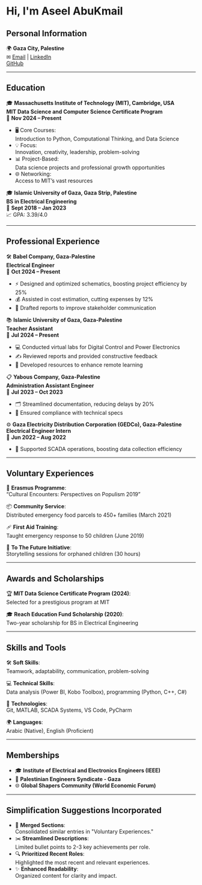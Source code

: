 <!-- 
I encountered an error because some
lines exceeded the 80-character limit. 
To resolve this, I added a rule
to bypass this restriction.
-->
<!-- markdownlint-disable-next-line MD013 -->

<!--
Trailing Spaces (MD009): Extra spaces at the end of lines.
-->

<!--
To resolve the reported Markdownlint errors 
(MD032/blanks-around-lists and MD009/no-trailing-spaces),
I will make the following adjustments:

Surround lists with blank lines: Add a blank line 
before and after each list to comply with MD032.
Remove trailing spaces: Ensure no extra spaces
exist at the end of lines to satisfy MD009.
-->

# Hi, I'm Aseel AbuKmail

## Personal Information

🌍 **Gaza City, Palestine**  
✉ [Email](mailto:aseelabukmail@gmail.com) | [LinkedIn](https://www.linkedin.com/in/aseelabukmail/)  
[GitHub](https://github.com/Aseel-AbuKmail)

---

## Education

🎓 **Massachusetts Institute of Technology (MIT), Cambridge, USA**  
**MIT Data Science and Computer Science Certificate Program**  
📅 **Nov 2024 – Present**

- 🖥️ Core Courses:  
  Introduction to Python, Computational Thinking, and Data Science  
- 💡 Focus:  
  Innovation, creativity, leadership, problem-solving  
- 📊 Project-Based:  
  Data science projects and professional growth opportunities  
- 🌐 Networking:  
  Access to MIT’s vast resources

🎓 **Islamic University of Gaza, Gaza Strip, Palestine**  
**BS in Electrical Engineering**  
📅 **Sept 2018 – Jan 2023**  
📈 GPA: 3.39/4.0

---

## Professional Experience

🛠️ **Babel Company, Gaza-Palestine**  
**Electrical Engineer**  
📅 **Oct 2024 – Present**

- ⚡ Designed and optimized schematics, boosting project efficiency by 25%  
- 💰 Assisted in cost estimation, cutting expenses by 12%  
- 📑 Drafted reports to improve stakeholder communication

📚 **Islamic University of Gaza, Gaza-Palestine**  
**Teacher Assistant**  
📅 **Jul 2024 – Present**

- 💻 Conducted virtual labs for Digital Control and Power Electronics  
- ✍️ Reviewed reports and provided constructive feedback  
- 📂 Developed resources to enhance remote learning

📋 **Yabous Company, Gaza-Palestine**  
**Administration Assistant Engineer**  
📅 **Jul 2023 – Oct 2023**

- 🗂️ Streamlined documentation, reducing delays by 20%  
- 📏 Ensured compliance with technical specs

⚙️ **Gaza Electricity Distribution Corporation (GEDCo), Gaza-Palestine**  
**Electrical Engineer Intern**  
📅 **Jun 2022 – Aug 2022**

- 🔧 Supported SCADA operations, boosting data collection efficiency

---

## Voluntary Experiences

🤝 **Erasmus Programme**:  
“Cultural Encounters: Perspectives on Populism 2019”

📦 **Community Service**:  
Distributed emergency food parcels to 450+ families (March 2021)

🩹 **First Aid Training**:  
Taught emergency response to 50 children (June 2019)

📖 **To The Future Initiative**:  
Storytelling sessions for orphaned children (30 hours)

---

## Awards and Scholarships

🏆 **MIT Data Science Certificate Program (2024)**:  
Selected for a prestigious program at MIT  

🎓 **Reach Education Fund Scholarship (2020)**:  
Two-year scholarship for BS in Electrical Engineering  

---

## Skills and Tools

🛠️ **Soft Skills**:  
Teamwork, adaptability, communication, problem-solving  

💻 **Technical Skills**:  
Data analysis (Power BI, Kobo Toolbox), programming (Python, C++, C#)  

🔧 **Technologies**:  
Git, MATLAB, SCADA Systems, VS Code, PyCharm  

🌍 **Languages**:  
Arabic (Native), English (Proficient)

---

## Memberships

- 🎓 **Institute of Electrical and Electronics Engineers (IEEE)**  
- 🏢 **Palestinian Engineers Syndicate - Gaza**  
- 🌐 **Global Shapers Community (World Economic Forum)**

---

## Simplification Suggestions Incorporated

- 🔗 **Merged Sections**:  
  Consolidated similar entries in "Voluntary Experiences."  
- ✂️ **Streamlined Descriptions**:  
  Limited bullet points to 2-3 key achievements per role.  
- 🔍 **Prioritized Recent Roles**:  
  Highlighted the most recent and relevant experiences.  
- ✨ **Enhanced Readability**:  
  Organized content for clarity and impact.
